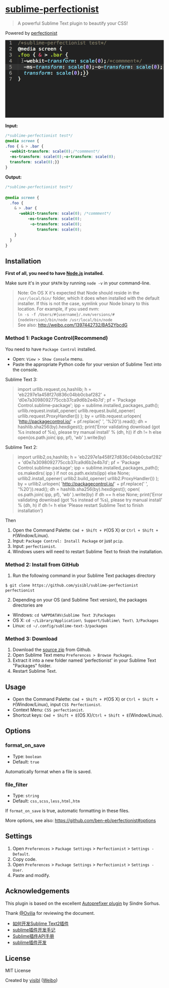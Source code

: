 # [sublime-perfectionist](https://packagecontrol.io/packages/Perfectionist)

> A powerful Sublime Text plugin to beautify your CSS!

Powered by [perfectionist](https://github.com/ben-eb/perfectionist)


![screenshot](shot.gif)

**Input:**

```css
/*sublime-perfectionist test*/
@media screen {
.foo { & > .bar {
  -webkit-transform: scale(0);/*commment*/
  -ms-transform: scale(0);-o-transform: scale(0);
  transform: scale(0);}}
}
```

**Output:**

```css
/*sublime-perfectionist test*/

@media screen {
  .foo {
    & > .bar {
      -webkit-transform: scale(0); /*commment*/
          -ms-transform: scale(0);
           -o-transform: scale(0);
              transform: scale(0);
    }
  }
}
```

## Installation

**First of all, you need to have [Node.js](https://nodejs.org/) installed.**

Make sure it's in your `$PATH` by running `node -v` in your command-line.

> Note: On OS X it's expected that Node should reside in the `/usr/local/bin/` folder, 
which it does when installed with the default installer. If this is not the case,
symlink your Node binary to this location. For example, if you used nvm:  
`ln -s -f /Users/#{username}/.nvm/versions/#{nodeVersion}/bin/node /usr/local/bin/node`  
See also: http://weibo.com/1397442732/BA52YbcdG


### Method 1: Package Control(Recommend)

You need to have `Package Control` installed.

* Open: `View > Show Console` menu.
* Paste the appropriate Python code for your version of Sublime Text into the console.

Sublime Text 3:


> import urllib.request,os,hashlib; h = 'eb2297e1a458f27d836c04bb0cbaf282' + 'd0e7a3098092775ccb37ca9d6b2e4b7d'; pf = 'Package Control.sublime-package'; ipp = sublime.installed_packages_path(); urllib.request.install_opener( urllib.request.build_opener( urllib.request.ProxyHandler()) ); by = urllib.request.urlopen( 'http://packagecontrol.io/' + pf.replace(' ', '%20')).read(); dh = hashlib.sha256(by).hexdigest(); print('Error validating download (got %s instead of %s), please try manual install' % (dh, h)) if dh != h else open(os.path.join( ipp, pf), 'wb' ).write(by)


Sublime Text 2:

> import urllib2,os,hashlib; h = 'eb2297e1a458f27d836c04bb0cbaf282' + 'd0e7a3098092775ccb37ca9d6b2e4b7d'; pf = 'Package Control.sublime-package'; ipp = sublime.installed_packages_path(); os.makedirs( ipp ) if not os.path.exists(ipp) else None; urllib2.install_opener( urllib2.build_opener( urllib2.ProxyHandler()) ); by = urllib2.urlopen( 'http://packagecontrol.io/' + pf.replace(' ', '%20')).read(); dh = hashlib.sha256(by).hexdigest(); open( os.path.join( ipp, pf), 'wb' ).write(by) if dh == h else None; print('Error validating download (got %s instead of %s), please try manual install' % (dh, h) if dh != h else 'Please restart Sublime Text to finish installation')

Then

1. Open the Command Palette: `Cmd + Shift + P`(OS X) or `Ctrl + Shift + P`(Window/Linux).
2. Input: `Package Control: Install Package` or just `pcip`.
3. Input: `perfectionist`.
4. Windows users will need to restart Sublime Text to finish the installation.


### Method 2: Install from GitHub

1. Run the following command in your Sublime Text packages directory 
```
$ git clone https://github.com/yisibl/sublime-perfectionist perfectionist
```
2. Depending on your OS (and Sublime Text version), the packages directories are 

  * Windows: `cd %APPDATA%\Sublime Text 3\Packages`
  * OS X: `cd ~/Library/Application\ Support/Sublime\ Text\ 3/Packages`
  * Linux: `cd ~/.config/sublime-text-3/packages`

### Method 3: Download

1. Download the [source zip](https://github.com/yisibl/sublime-perfectionist/archive/master.zip) from Github.
2. Open Sublime Text menu `Preferences > Browse Packages`.
3. Extract it into a new folder named 'perfectionist' in your Sublime Text "Packages" folder.
4. Restart Sublime Text.


## Usage

* Open the Command Palette: `Cmd + Shift + P`(OS X) or `Ctrl + Shift + P`(Window/Linux), input `CSS Perfectionist`.
* Context Menu: `CSS perfectionist`.
* Shortcut keys: `Cmd + Shift + E`(OS X)/`Ctrl + Shift + E`(Window/Linux).

## Options

### format_on_save

* Type: `boolean`
* Default: `true`

Automatically format when a file is saved.

### file_filter

* Type: `string`
* Default: `css,scss,less,html,htm`

If `format_on_save` is true, automatic formatting in these files.

More options, see also: https://github.com/ben-eb/perfectionist#options

## Settings

1. Open `Preferences` > `Package Settings` > `Perfectionist` > `Settings - Default`.
2. Copy code.
3. Open `Preferences` > `Package Settings` > `Perfectionist` > `Settings - User`.
4. Paste and modify.

## Acknowledgements

This plugin is based on the excellent [Autoprefixer plugin](https://github.com/sindresorhus/sublime-autoprefixer) by Sindre Sorhus.

Thank [@Ovilia](https://github.com/Ovilia/) for reviewing the document.

* [如何开发Sublime Text2插件](http://www.welefen.com/how-to-develop-sublime-text-plugin.html)
* [sublime插件开发手记](http://www.hickwu.com/sublime%E6%8F%92%E4%BB%B6%E5%BC%80%E5%8F%91%E6%89%8B%E8%AE%B0)
* [Sublime插件API手册 ](http://mux.alimama.com/posts/549)
* [sublime插件开发](http://mux.alimama.com/posts/541)

## License

MIT License

Created by [yisibl](https://github.com/yisibl/) ([Weibo](http://weibo.com/jieorlin))
